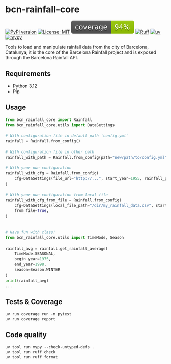 # bcn-rainfall-core

[![PyPI version](https://badge.fury.io/py/bcn-rainfall-core.svg)](https://badge.fury.io/py/bcn-rainfall-core)
[![License: MIT](https://img.shields.io/badge/License-MIT-yellow.svg)](https://opensource.org/licenses/MIT)
[![coverage badge](coverage.svg)](https://github.com/nedbat/coveragepy)
[![Ruff](https://img.shields.io/endpoint?url=https://raw.githubusercontent.com/astral-sh/ruff/main/assets/badge/v2.json)](https://github.com/astral-sh/ruff)
[![uv](https://img.shields.io/endpoint?url=https://raw.githubusercontent.com/astral-sh/uv/main/assets/badge/v0.json)](https://github.com/astral-sh/uv)
[![mypy](https://www.mypy-lang.org/static/mypy_badge.svg)](https://mypy-lang.org/)

Tools to load and manipulate rainfall data from the city of Barcelona, Catalunya; it is the core of the Barcelona Rainfall project and is exposed through the Barcelona Rainfall API.

## Requirements

- Python 3.12
- Pip

## Usage

```python
from bcn_rainfall_core import Rainfall
from bcn_rainfall_core.utils import DataSettings

# With configuration file in default path `config.yml`
rainfall = Rainfall.from_config()

# With configuration file in other path
rainfall_with_path = Rainfall.from_config(path="new/path/to/config.yml")

# With your own configuration
rainfall_with_cfg = Rainfall.from_config(
    cfg=DataSettings(file_url="http://...", start_year=1955, rainfall_precision=2)
)

# With your own configuration from local file
rainfall_with_cfg_from_file = Rainfall.from_config(
    cfg=DataSettings(local_file_path="/dir/my_rainfall_data.csv", start_year=1955, rainfall_precision=2),
    from_file=True,
)


# Have fun with class!
from bcn_rainfall_core.utils import TimeMode, Season

rainfall_avg = rainfall.get_rainfall_average(
    TimeMode.SEASONAL,
    begin_year=1975, 
    end_year=1998, 
    season=Season.WINTER
)
print(rainfall_avg)
...
```

## Tests & Coverage

```commandline
uv run coverage run -m pytest
uv run coverage report
```

## Code quality

```commandline
uv tool run mypy --check-untyped-defs .
uv tool run ruff check
uv tool run ruff format
```